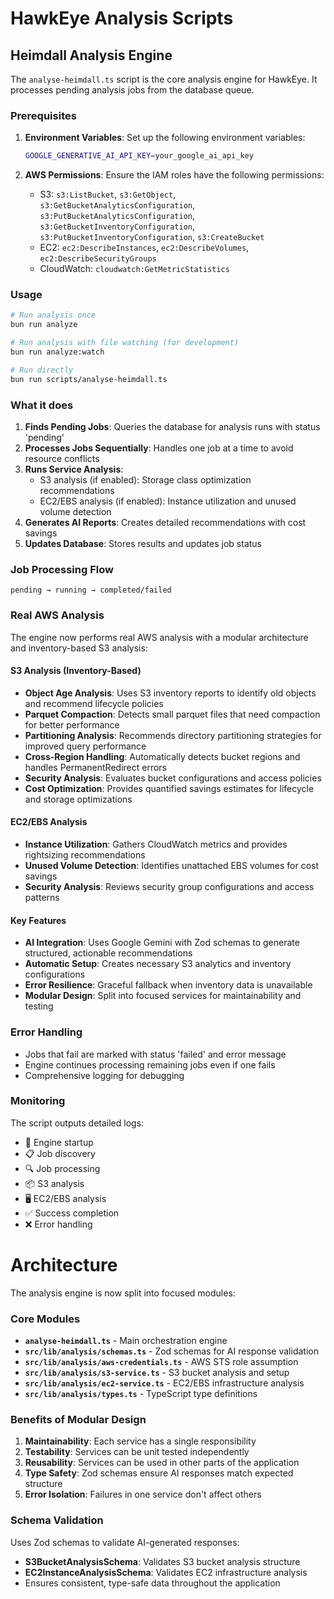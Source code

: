 # HawkEye Analysis Scripts

## Heimdall Analysis Engine

The `analyse-heimdall.ts` script is the core analysis engine for HawkEye. It processes pending analysis jobs from the database queue.

### Prerequisites

1. **Environment Variables**: Set up the following environment variables:
   ```bash
   GOOGLE_GENERATIVE_AI_API_KEY=your_google_ai_api_key
   ```

2. **AWS Permissions**: Ensure the IAM roles have the following permissions:
   - S3: `s3:ListBucket`, `s3:GetObject`, `s3:GetBucketAnalyticsConfiguration`, `s3:PutBucketAnalyticsConfiguration`, `s3:GetBucketInventoryConfiguration`, `s3:PutBucketInventoryConfiguration`, `s3:CreateBucket`
   - EC2: `ec2:DescribeInstances`, `ec2:DescribeVolumes`, `ec2:DescribeSecurityGroups`
   - CloudWatch: `cloudwatch:GetMetricStatistics`

### Usage

```bash
# Run analysis once
bun run analyze

# Run analysis with file watching (for development)
bun run analyze:watch

# Run directly
bun run scripts/analyse-heimdall.ts
```

### What it does

1. **Finds Pending Jobs**: Queries the database for analysis runs with status 'pending'
2. **Processes Jobs Sequentially**: Handles one job at a time to avoid resource conflicts
3. **Runs Service Analysis**: 
   - S3 analysis (if enabled): Storage class optimization recommendations
   - EC2/EBS analysis (if enabled): Instance utilization and unused volume detection
4. **Generates AI Reports**: Creates detailed recommendations with cost savings
5. **Updates Database**: Stores results and updates job status

### Job Processing Flow

```
pending → running → completed/failed
```

### Real AWS Analysis

The engine now performs real AWS analysis with a modular architecture and inventory-based S3 analysis:

#### S3 Analysis (Inventory-Based)
- **Object Age Analysis**: Uses S3 inventory reports to identify old objects and recommend lifecycle policies
- **Parquet Compaction**: Detects small parquet files that need compaction for better performance
- **Partitioning Analysis**: Recommends directory partitioning strategies for improved query performance
- **Cross-Region Handling**: Automatically detects bucket regions and handles PermanentRedirect errors
- **Security Analysis**: Evaluates bucket configurations and access policies
- **Cost Optimization**: Provides quantified savings estimates for lifecycle and storage optimizations

#### EC2/EBS Analysis
- **Instance Utilization**: Gathers CloudWatch metrics and provides rightsizing recommendations
- **Unused Volume Detection**: Identifies unattached EBS volumes for cost savings
- **Security Analysis**: Reviews security group configurations and access patterns

#### Key Features
- **AI Integration**: Uses Google Gemini with Zod schemas to generate structured, actionable recommendations
- **Automatic Setup**: Creates necessary S3 analytics and inventory configurations
- **Error Resilience**: Graceful fallback when inventory data is unavailable
- **Modular Design**: Split into focused services for maintainability and testing

### Error Handling

- Jobs that fail are marked with status 'failed' and error message
- Engine continues processing remaining jobs even if one fails
- Comprehensive logging for debugging

### Monitoring

The script outputs detailed logs:
- 🚀 Engine startup
- 📋 Job discovery
- 🔍 Job processing
- 📦 S3 analysis
- 🖥️ EC2/EBS analysis  
- ✅ Success completion
- ❌ Error handling
#
# Architecture

The analysis engine is now split into focused modules:

### Core Modules

- **`analyse-heimdall.ts`** - Main orchestration engine
- **`src/lib/analysis/schemas.ts`** - Zod schemas for AI response validation
- **`src/lib/analysis/aws-credentials.ts`** - AWS STS role assumption
- **`src/lib/analysis/s3-service.ts`** - S3 bucket analysis and setup
- **`src/lib/analysis/ec2-service.ts`** - EC2/EBS infrastructure analysis
- **`src/lib/analysis/types.ts`** - TypeScript type definitions

### Benefits of Modular Design

1. **Maintainability**: Each service has a single responsibility
2. **Testability**: Services can be unit tested independently
3. **Reusability**: Services can be used in other parts of the application
4. **Type Safety**: Zod schemas ensure AI responses match expected structure
5. **Error Isolation**: Failures in one service don't affect others

### Schema Validation

Uses Zod schemas to validate AI-generated responses:
- **S3BucketAnalysisSchema**: Validates S3 bucket analysis structure
- **EC2InstanceAnalysisSchema**: Validates EC2 infrastructure analysis
- Ensures consistent, type-safe data throughout the application